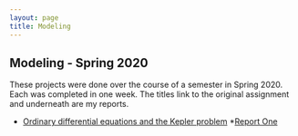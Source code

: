 ```yaml
---
layout: page
title: Modeling
---
```


## Modeling - Spring 2020

These projects were done over the course of a semester in Spring 2020. Each was completed in one week. The titles link to the original
assignment and underneath are my reports.

* [Ordinary differential equations and the Kepler problem](http://aprsa.villanova.edu/files/2020_spring_ast3148_02.pdf)
	*[Report One](https://rggs.github.io/modeling)